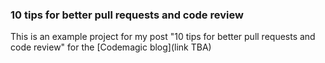 ### 10 tips for better pull requests and code review
This is an example project for my post "10 tips for better pull requests and code review" for the [Codemagic blog](link TBA)

